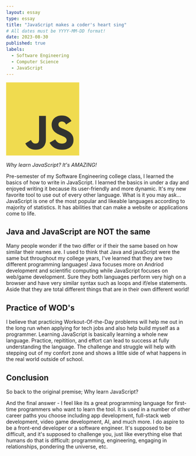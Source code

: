 ```yaml
---
layout: essay
type: essay
title: "JavaScript makes a coder's heart sing"
# All dates must be YYYY-MM-DD format!
date: 2023-08-30
published: true
labels:
  - Software Engineering
  - Computer Science
  - JavaScript
---
```


<img width="200px" class="rounded float-start pe-4" src="../img/difficulty/JavaScript-logo.png">

*Why learn JavaScript? It's AMAZING!*

Pre-semester of my Software Engineering college class, I learned the basics of how to write in JavaScript. I learned the basics in under a day and enjoyed writing it because its user-friendly and more dynamic. It's my new favorite tool to use out of every other language. What is it you may ask... JavaScript is one of the most popular and likeable languages according to majority of statistics. It has abilities that can make a website or applications come to life. 

## Java and JavaScript are NOT the same

Many people wonder if the two differ or if their the same based on how similar their names are. I used to think that Java and javaScript were the same but throughout my college years, I've learned that they are two different programming languages! Java focuses more on Andriod development and scientific computing while JavaScript focuses on web/game development. Sure they both languages perform very high on a browser and have very similar syntax such as loops and if/else statements. Aside that they are total different things that are in their own different world! 

## Practice of WOD's

I believe that practicing Workout-Of-the-Day problems will help me out in the long run when applying for tech jobs and also help build myself as a programmer. Learning JavaScript is basically learning a whole new language. Practice, repitition, and effort can lead to success at fully understanding the language. The challenge and struggle will help with stepping out of my confort zone and shows a little side of what happens in the real world outside of school.

## Conclusion

So back to the original premise; Why learn JavaScript?

And the final answer - I feel like its a great programming language for first-time programmers who want to learn the tool. It is used in a number of other career paths you choose including app development, full-stack web development, video game development, AI, and much more. I do aspire to be a front-end developer or a software engineer. It's supposed to be difficult, and it's supposed to challenge you, just like everything else that humans do that is difficult: programming, engineering, engaging in relationships, pondering the universe, etc.
